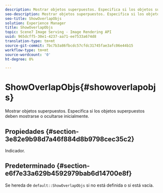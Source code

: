 ```yaml
---
description: Mostrar objetos superpuestos. Especifica si los objetos superpuestos deben mostrarse o ocultarse inicialmente.
seo-description: Mostrar objetos superpuestos. Especifica si los objetos superpuestos deben mostrarse o ocultarse inicialmente.
seo-title: ShowOverlapObjs
solution: Experience Manager
title: ShowOverlapObjs
topic: Scene7 Image Serving - Image Rendering API
uuid: 965dcff5-30e1-4237-aa71-ee7533a674d8
translation-type: tm+mt
source-git-commit: 7bc7b3a86fbcdc57cfdc31745fae3afc06e44b15
workflow-type: tm+mt
source-wordcount: '0'
ht-degree: 0%

---
```



# ShowOverlapObjs{#showoverlapobjs}

Mostrar objetos superpuestos. Especifica si los objetos superpuestos deben mostrarse o ocultarse inicialmente.

## Propiedades {#section-3e82e9b98d7a46f884d8b9798cec35c2}

Indicador.

## Predeterminado {#section-e6f7e33a629b4592979bab6d14700e8f}

Se hereda de `default::ShowOverlapObjs` si no está definida o si está vacía.
